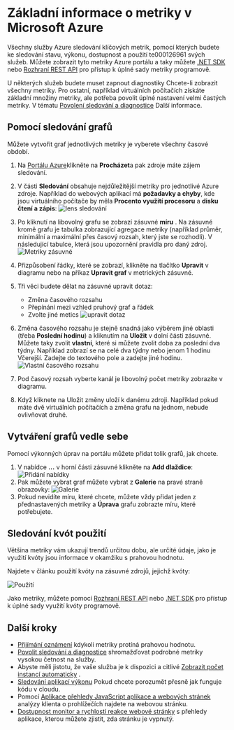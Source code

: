 <properties
    pageTitle="Základní informace o metriky v Microsoft Azure | Microsoft Azure"
    description="Zjistěte, jak přizpůsobit sledování grafy v Azure."
    authors="rboucher"
    manager="carolz"
    editor=""
    services="monitoring-and-diagnostics"
    documentationCenter="monitoring-and-diagnostics"/>

<tags
    ms.service="monitoring-and-diagnostics"
    ms.workload="na"
    ms.tgt_pltfrm="na"
    ms.devlang="na"
    ms.topic="article"
    ms.date="09/08/2015"
    ms.author="robb"/>

# <a name="overview-of-metrics-in-microsoft-azure"></a>Základní informace o metriky v Microsoft Azure

Všechny služby Azure sledování klíčových metrik, pomocí kterých budete ke sledování stavu, výkonu, dostupnost a použití te000126961 svých služeb. Můžete zobrazit tyto metriky Azure portálu a taky můžete [.NET SDK](https://www.nuget.org/packages/Microsoft.Azure.Insights/) nebo [Rozhraní REST API](https://msdn.microsoft.com/library/azure/dn931930.aspx) pro přístup k úplné sady metriky programově.

U některých služeb budete muset zapnout diagnostiky Chcete-li zobrazit všechny metriky. Pro ostatní, například virtuálních počítačích získáte základní množiny metriky, ale potřeba povolit úplné nastavení velmi častých metriky. V tématu [Povolení sledování a diagnostice](insights-how-to-use-diagnostics.md) Další informace.

## <a name="using-monitoring-charts"></a>Pomocí sledování grafů

Můžete vytvořit graf jednotlivých metriky je vyberete všechny časové období.

1. Na [Portálu Azure](https://portal.azure.com/)klikněte na **Procházet**a pak zdroje máte zájem sledování.

2. V části **Sledování** obsahuje nejdůležitější metriky pro jednotlivé Azure zdroje. Například do webových aplikací má **požadavky a chyby**, kde jsou virtuálního počítače by měla **Procento využití procesoru** a **disku čtení a zápis**:  ![lens sledování](./media/insights-how-to-customize-monitoring/Insights_MonitoringChart.png)

3. Po kliknutí na libovolný grafu se zobrazí zásuvné **míru** . Na zásuvné kromě grafu je tabulka zobrazující agregace metriky (například průměr, minimální a maximální přes časový rozsah, který jste se rozhodli). V následující tabulce, která jsou upozornění pravidla pro daný zdroj.
    ![Metriky zásuvné](./media/insights-how-to-customize-monitoring/Insights_MetricBlade.png)

4. Přizpůsobení řádky, které se zobrazí, klikněte na tlačítko **Upravit** v diagramu nebo na příkaz **Upravit graf** v metrických zásuvné.

5. Tři věci budete dělat na zásuvné upravit dotaz:
    - Změna časového rozsahu
    - Přepínání mezi vzhled pruhový graf a řádek
    - Zvolte jiné metics ![upravit dotaz](./media/insights-how-to-customize-monitoring/Insights_EditQuery.png)

6. Změna časového rozsahu je stejně snadná jako výběrem jiné oblasti (třeba **Poslední hodinu**) a kliknutím na **Uložit** v dolní části zásuvné. Můžete taky zvolit **vlastní**, které si můžete zvolit doba za poslední dva týdny. Například zobrazí se na celé dva týdny nebo jenom 1 hodinu Včerejší. Zadejte do textového pole a zadejte jiné hodinu.
    ![Vlastní časového rozsahu](./media/insights-how-to-customize-monitoring/Insights_CustomTime.png)

7. Pod časový rozsah vyberte kanál je libovolný počet metriky zobrazíte v diagramu.

8. Když kliknete na Uložit změny uloží k danému zdroji. Například pokud máte dvě virtuálních počítačích a změna grafu na jednom, nebude ovlivňovat druhé.

## <a name="creating-side-by-side-charts"></a>Vytváření grafů vedle sebe

Pomocí výkonných úprav na portálu můžete přidat tolik grafů, jak chcete.

1. V nabídce **...** v horní části zásuvné klikněte na **Add dlaždice**:  
    ![Přidání nabídky](./media/insights-how-to-customize-monitoring/Insights_AddMenu.png)
2. Pak můžete vybrat graf můžete vybrat z **Galerie** na pravé straně obrazovky:  ![Galerie](./media/insights-how-to-customize-monitoring/Insights_Gallery.png)
3. Pokud nevidíte míru, které chcete, můžete vždy přidat jeden z přednastavených metriky a **Úprava** grafu zobrazte míru, které potřebujete.

## <a name="monitoring-usage-quotas"></a>Sledování kvót použití

Většina metriky vám ukazují trendů určitou dobu, ale určité údaje, jako je využití kvóty jsou informace v okamžiku s prahovou hodnotu.

Najdete v článku použití kvóty na zásuvné zdrojů, jejichž kvóty:

![Použití](./media/insights-how-to-customize-monitoring/Insights_UsageChart.png)

Jako metriky, můžete pomocí [Rozhraní REST API](https://msdn.microsoft.com/library/azure/dn931963.aspx) nebo [.NET SDK](https://www.nuget.org/packages/Microsoft.Azure.Insights/) pro přístup k úplné sady využití kvóty programově.

## <a name="next-steps"></a>Další kroky

* [Přijímání oznámení](insights-receive-alert-notifications.md) kdykoli metriky protíná prahovou hodnotu.
* [Povolit sledování a diagnostice](insights-how-to-use-diagnostics.md) shromažďovat podrobné metriky vysokou četnost na služby.
* Abyste měli jistotu, že vaše služba je k dispozici a citlivé [Zobrazit počet instancí automaticky](insights-how-to-scale.md) .
* [Sledování aplikací výkonu](../application-insights/app-insights-azure-web-apps.md) Pokud chcete porozumět přesně jak funguje kódu v cloudu.
* Pomocí [Aplikace přehledy JavaScript aplikace a webových stránek](../application-insights/app-insights-web-track-usage.md) analýzy klienta o prohlížečích najdete na webovou stránku.
* [Dostupnost monitor a rychlostí reakce webové stránky](../application-insights/app-insights-monitor-web-app-availability.md) s přehledy aplikace, kterou můžete zjistit, zda stránku je vypnutý.
